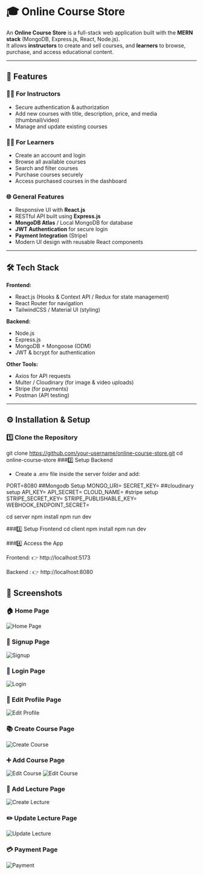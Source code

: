 # 🎓 Online Course Store

An **Online Course Store** is a full-stack web application built with the **MERN stack** (MongoDB, Express.js, React, Node.js).  
It allows **instructors** to create and sell courses, and **learners** to browse, purchase, and access educational content.

---

## 🚀 Features

### 👩‍🏫 For Instructors
- Secure authentication & authorization
- Add new courses with title, description, price, and media (thumbnail/video)
- Manage and update existing courses

### 👩‍🎓 For Learners
- Create an account and login
- Browse all available courses
- Search and filter courses
- Purchase courses securely
- Access purchased courses in the dashboard

### 🌐 General Features
- Responsive UI with **React.js**
- RESTful API built using **Express.js**
- **MongoDB Atlas** / Local MongoDB for database
- **JWT Authentication** for secure login
- **Payment Integration** (Stripe)
- Modern UI design with reusable React components

---

## 🛠️ Tech Stack

**Frontend:**
- React.js (Hooks & Context API / Redux for state management)
- React Router for navigation
- TailwindCSS / Material UI (styling)

**Backend:**
- Node.js
- Express.js
- MongoDB + Mongoose (ODM)
- JWT & bcrypt for authentication

**Other Tools:**
- Axios for API requests
- Multer / Cloudinary (for image & video uploads)
- Stripe  (for payments)
- Postman (API testing)

---
## ⚙️ Installation & Setup

### 1️⃣ Clone the Repository
git clone https://github.com/your-username/online-course-store.git
cd online-course-store
###2️⃣ Setup Backend

- Create a .env file inside the server folder and add:

PORT=8080
##Mongodb Setup
MONGO_URI=
SECRET_KEY=
##cloudinary setup
API_KEY=
API_SECRET=
CLOUD_NAME=
#stripe setup
STRIPE_SECRET_KEY=
STRIPE_PUBLISHABLE_KEY=
WEBHOOK_ENDPOINT_SECRET=


cd server
npm install
npm run dev

###3️⃣ Setup Frontend
cd client
npm install
npm run dev

###4️⃣ Access the App

Frontend: 👉 http://localhost:5173

Backend : 👉 http://localhost:8080

## 📸 Screenshots

### 🏠 Home Page
![Home Page](./ScreenShots/Home.png)

### 📝 Signup Page
![Signup](./ScreenShots/Signup.png)

### 🔑 Login Page
![Login](./ScreenShots/Login.png)

### 👤 Edit Profile Page
![Edit Profile](./ScreenShots/Profile.png)

### 📚 Create Course Page
![Create Course](./ScreenShots/CreateCourse.png)

### ➕ Add Course Page
![Edit Course](./ScreenShots/EditCourse.png)
![Edit Course](./ScreenShots/EditCourse2.png)

### 🎥 Add Lecture Page
![Create Lecture](./ScreenShots/CreateLecture.png)

### ✏️ Update Lecture Page
![Update Lecture](./ScreenShots/UpdateLecture.png)

### 💳 Payment Page
![Payment](./ScreenShots/Payment.png)


